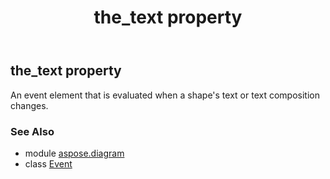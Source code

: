 ﻿---
title: the_text property
second_title: Aspose.Diagram for Python via .NET API References
description: 
type: docs
weight: 90
url: /python-net/aspose.diagram/event/the_text/
is_root: false
---

## the_text property


An event element that is evaluated when a shape's text or text composition changes.

### See Also
* module [aspose.diagram](../../)
* class [Event](/diagram/python-net/aspose.diagram/event)
